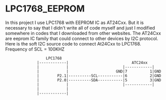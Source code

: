 # LPC1768_EEPROM
In this project I use LPC1768  with EEPROM IC as AT24Cxx.
But it is necessary to say that I didn't write all of code myself and just I modified somewhere in codes that I downloaded from other websites.
The AT24Cxx are eeprom IC family that could connect to other devices by I2C protocol. Here is the soft I2C source code to connect At24Cxx to LPC1768.
Frequency of SCL = 100KHZ


                                                
                      LPC1768
                  |------------|                            ATC24xx
                  |            |                        |------------|      
                  |            |                     GND|7          1|GND        
                  |        P2.1|----------SCL-----------|6          2|GND                              
                  |        P2.0|----------SDA-----------|5          3|GND                                                   
                  |            |                        |------------|                  
                  |            |                                            
                  |------------|                                          
